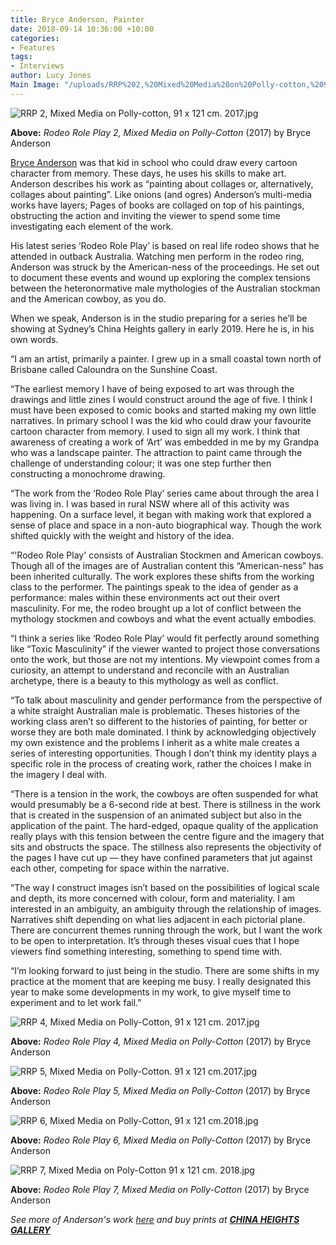 ```yaml
---
title: Bryce Anderson, Painter
date: 2018-09-14 10:36:00 +10:00
categories:
- Features
tags:
- Interviews
author: Lucy Jones
Main Image: "/uploads/RRP%202,%20Mixed%20Media%20on%20Polly-cotton,%2091%20x%20121%20cm.%202017.jpg"
---
```


![RRP 2, Mixed Media on Polly-cotton, 91 x 121 cm. 2017.jpg](/uploads/RRP%202,%20Mixed%20Media%20on%20Polly-cotton,%2091%20x%20121%20cm.%202017.jpg)

**Above:** *Rodeo Role Play 2, Mixed Media on Polly-Cotton* (2017) by Bryce Anderson 

[Bryce Anderson](https://www.instagram.com/bryce__anderson/) was that kid in school who could draw every cartoon character from memory. These days, he uses his skills to make art. Anderson describes his work as “painting about collages or, alternatively, collages about painting”. Like onions (and ogres) Anderson’s multi-media works have layers; Pages of books are collaged on top of his paintings, obstructing the action and inviting the viewer to spend some time investigating each element of the work. 

His latest series ‘Rodeo Role Play’ is based on real life rodeo shows that he attended in outback Australia. Watching men perform in the rodeo ring, Anderson was struck by the American-ness of the proceedings. He set out to document these events and wound up exploring the complex tensions between the heteronormative male mythologies of the Australian stockman and the American cowboy, as you do. 

When we speak, Anderson is in the studio preparing for a series he’ll be showing at Sydney’s China Heights gallery in early 2019. Here he is, in his own words. 

“I am an artist, primarily a painter. I grew up in a small coastal town north of Brisbane called Caloundra on the Sunshine Coast.

“The earliest memory I have of being exposed to art was through the drawings and little zines I would construct around the age of five. I think I must have been exposed to comic books and started making my own little narratives. In primary school I was the kid who could draw your favourite cartoon character from memory. I used to sign all my work. I think that awareness of creating a work of ‘Art’ was embedded in me by my Grandpa who was a landscape painter. The attraction to paint came through the challenge of understanding colour; it was one step further then constructing a monochrome drawing. 

“The work from the ‘Rodeo Role Play’ series came about through the area I was living in. I was based in rural NSW where all of this activity was happening. On a surface level, it began with making work that explored a sense of place and space in a non-auto biographical way. Though the work shifted quickly with the weight and history of the idea.

“'Rodeo Role Play' consists of Australian Stockmen and American cowboys. Though all of the images are of Australian content this “American-ness” has been inherited culturally. The work explores these shifts from the working class to the performer. The paintings speak to the idea of gender as a performance: males within these environments act out their overt masculinity. For me, the rodeo brought up a lot of conflict between the mythology stockmen and cowboys and what the event actually embodies. 

“I think a series like ‘Rodeo Role Play’ would fit perfectly around something like “Toxic Masculinity” if the viewer wanted to project those conversations onto the work, but those are not my intentions. My viewpoint comes from a curiosity, an attempt to understand and reconcile with an Australian archetype, there is a beauty to this mythology as well as conflict.

“To talk about masculinity and gender performance from the perspective of a white straight Australian male is problematic. Theses histories of the working class aren’t so different to the histories of painting, for better or worse they are both male dominated. I think by acknowledging objectively my own existence and the problems I inherit as a white male creates a series of interesting opportunities. Though I don’t think my identity plays a specific role in the process of creating work, rather the choices I make in the imagery I deal with.

“There is a tension in the work, the cowboys are often suspended for what would presumably be a 6-second ride at best. There is stillness in the work that is created in the suspension of an animated subject but also in the application of the paint. The hard-edged, opaque quality of the application really plays with this tension between the centre figure and the imagery that sits and obstructs the space. The stillness also represents the objectivity of the pages I have cut up — they have confined parameters that jut against each other, competing for space within the narrative.

“The way I construct images isn’t based on the possibilities of logical scale and depth, its more concerned with colour, form and materiality. I am interested in an ambiguity, an ambiguity through the relationship of images. Narratives shift depending on what lies adjacent in each pictorial plane. There are concurrent themes running through the work, but I want the work to be open to interpretation. It’s through theses visual cues that I hope viewers find something interesting, something to spend time with.

“I’m looking forward to just being in the studio. There are some shifts in my practice at the moment that are keeping me busy. I really designated this year to make some developments in my work, to give myself time to experiment and to let work fail.”

![RRP 4, Mixed Media on Polly-Cotton, 91 x 121 cm. 2017.jpg](/uploads/RRP%204,%20Mixed%20Media%20on%20Polly-Cotton,%2091%20x%20121%20cm.%202017.jpg)

**Above:** *Rodeo Role Play 4, Mixed Media on Polly-Cotton* (2017) by Bryce Anderson 

![RRP 5, Mixed Media on Polly-Cotton. 91 x 121 cm.2017.jpg](/uploads/RRP%205,%20Mixed%20Media%20on%20Polly-Cotton.%2091%20x%20121%20cm.2017.jpg)

**Above:** *Rodeo Role Play 5, Mixed Media on Polly-Cotton* (2017) by Bryce Anderson 

![RRP 6, Mixed Media on Polly-Cotton, 91 x 121 cm.2018.jpg](/uploads/RRP%206,%20Mixed%20Media%20on%20Polly-Cotton,%2091%20x%20121%20cm.2018.jpg)

**Above:** *Rodeo Role Play 6, Mixed Media on Polly-Cotton* (2017) by Bryce Anderson 

![RRP 7, Mixed Media on Poly-Cotton 91 x 121 cm. 2018.jpg](/uploads/RRP%207,%20Mixed%20Media%20on%20Poly-Cotton%2091%20x%20121%20cm.%202018.jpg)

**Above:** *Rodeo Role Play 7, Mixed Media on Polly-Cotton* (2017) by Bryce Anderson 

*See more of Anderson's work [here](https://www.instagram.com/bryce__anderson/) and buy prints at **[CHINA HEIGHTS GALLERY](https://shop.chinaheights.com/category/bryce-anderson)***